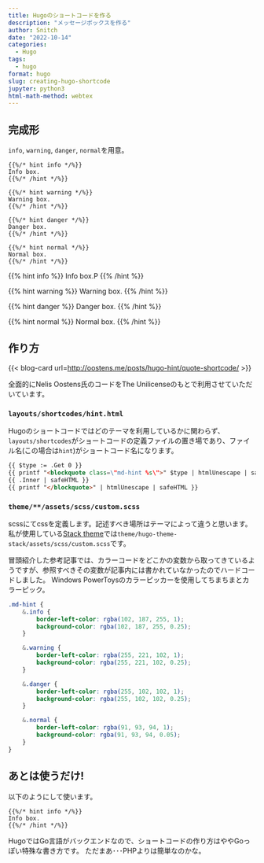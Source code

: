 ```yaml
---
title: Hugoのショートコードを作る
description: "メッセージボックスを作る"
author: Snitch
date: "2022-10-14"
categories:
  - Hugo
tags:
  - hugo
format: hugo
slug: creating-hugo-shortcode
jupyter: python3
html-math-method: webtex
---
```



## 完成形

`info`, `warning`, `danger`, `normal`を用意。

```
{{%/* hint info */%}}
Info box.
{{%/* /hint */%}}

{{%/* hint warning */%}}
Warning box.
{{%/* /hint */%}}

{{%/* hint danger */%}}
Danger box.
{{%/* /hint */%}}

{{%/* hint normal */%}}
Normal box.
{{%/* /hint */%}}
```

{{% hint info %}}
Info box.P
{{% /hint %}}

{{% hint warning %}}
Warning box.
{{% /hint %}}

{{% hint danger %}}
Danger box.
{{% /hint %}}

{{% hint normal %}}
Normal box.
{{% /hint %}}

## 作り方

{{< blog-card url=http://oostens.me/posts/hugo-hint/quote-shortcode/ >}}

全面的にNelis Oostens氏のコードをThe Unilicenseのもとで利用させていただいています。

### `layouts/shortcodes/hint.html`

Hugoのショートコードではどのテーマを利用しているかに関わらず、`layouts/shortcodes`がショートコードの定義ファイルの置き場であり、ファイル名(この場合は`hint`)がショートコード名になります。

```html {name="hint.html"}
{{ $type := .Get 0 }}
{{ printf "<blockquote class=\"md-hint %s\">" $type | htmlUnescape | safeHTML }}
{{ .Inner | safeHTML }}
{{ printf "</blockquote>" | htmlUnescape | safeHTML }}
```

### `theme/**/assets/scss/custom.scss`

scssにてcssを定義します。記述すべき場所はテーマによって違うと思います。
私が使用している[Stack theme]()では`theme/hugo-theme-stack/assets/scss/custom.scss`です。

冒頭紹介した参考記事では、カラーコードをどこかの変数から取ってきているようですが、参照すべきその変数が記事内には書かれていなかったのでハードコードしました。
Windows PowerToysのカラーピッカーを使用してちまちまとカラーピック。


```css {name="custom.scss"}
.md-hint {
    &.info {
        border-left-color: rgba(102, 187, 255, 1);
        background-color: rgba(102, 187, 255, 0.25);
    }

    &.warning {
        border-left-color: rgba(255, 221, 102, 1);
        background-color: rgba(255, 221, 102, 0.25);
    }

    &.danger {
        border-left-color: rgba(255, 102, 102, 1);
        background-color: rgba(255, 102, 102, 0.25);
    }

    &.normal {
        border-left-color: rgba(91, 93, 94, 1);
        background-color: rgba(91, 93, 94, 0.05);
    }
}
```


## あとは使うだけ!

以下のようにして使います。

```
{{%/* hint info */%}}
Info box.
{{%/* /hint */%}}
```

HugoではGo言語がバックエンドなので、ショートコードの作り方はややGoっぽい特殊な書き方です。
ただまあ･･･PHPよりは簡単なのかな。